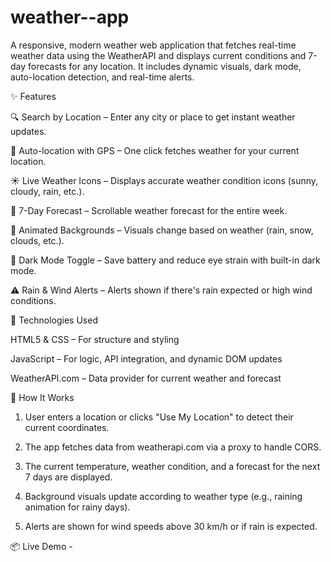 # weather--app
A responsive, modern weather web application that fetches real-time weather data using the WeatherAPI and displays current conditions and 7-day forecasts for any location. It includes dynamic visuals, dark mode, auto-location detection, and real-time alerts.

✨ Features

🔍 Search by Location – Enter any city or place to get instant weather updates.

📍 Auto-location with GPS – One click fetches weather for your current location.

☀️ Live Weather Icons – Displays accurate weather condition icons (sunny, cloudy, rain, etc.).

📅 7-Day Forecast – Scrollable weather forecast for the entire week.

🎨 Animated Backgrounds – Visuals change based on weather (rain, snow, clouds, etc.).

🌙 Dark Mode Toggle – Save battery and reduce eye strain with built-in dark mode.

⚠️ Rain & Wind Alerts – Alerts shown if there's rain expected or high wind conditions.

🧰 Technologies Used

HTML5 & CSS – For structure and styling

JavaScript – For logic, API integration, and dynamic DOM updates

WeatherAPI.com – Data provider for current weather and forecast

🚀 How It Works

1. User enters a location or clicks "Use My Location" to detect their current coordinates.


2. The app fetches data from weatherapi.com via a proxy to handle CORS.


3. The current temperature, weather condition, and a forecast for the next 7 days are displayed.


4. Background visuals update according to weather type (e.g., raining animation for rainy days).


5. Alerts are shown for wind speeds above 30 km/h or if rain is expected.

📦 Live Demo - 
